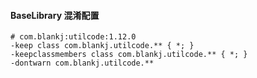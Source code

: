 #### BaseLibrary 混淆配置

```
# com.blankj:utilcode:1.12.0
-keep class com.blankj.utilcode.** { *; }
-keepclassmembers class com.blankj.utilcode.** { *; }
-dontwarn com.blankj.utilcode.**

```